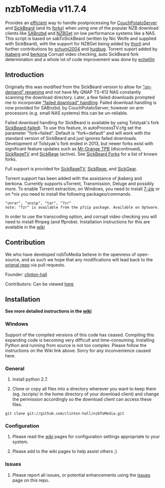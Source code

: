 nzbToMedia v11.7.4
==================

Provides an [efficient](https://github.com/clinton-hall/nzbToMedia/wiki/Efficient-on-demand-post-processing) way to handle postprocessing for [CouchPotatoServer](https://couchpota.to/ "CouchPotatoServer") and [SickBeard](http://sickbeard.com/ "SickBeard") (and its [forks](https://github.com/clinton-hall/nzbToMedia/wiki/Failed-Download-Handling-%28FDH%29#sick-beard-and-its-forks))
when using one of the popular NZB download clients like [SABnzbd](http://sabnzbd.org/ "SABnzbd") and [NZBGet](http://nzbget.sourceforge.net/ "NZBGet") on low performance systems like a NAS. 
This script is based on sabToSickBeard (written by Nic Wolfe and supplied with SickBeard), with the support for NZBGet being added by [thorli](https://github.com/thorli "thorli") and further contributions by [schumi2004](https://github.com/schumi2004 "schumi2004") and [hugbug](https://sourceforge.net/apps/phpbb/nzbget/memberlist.php?mode=viewprofile&u=67 "hugbug").
Torrent suport added by [jkaberg](https://github.com/jkaberg "jkaberg") and [berkona](https://github.com/berkona "berkona")
Corrupt video checking, auto SickBeard fork determination and a whole lot of code improvement was done by [echel0n](https://github.com/echel0n "echel0n")

Introduction
------------
Originally this was modified from the SickBeard version to allow for ["on-demand" renaming](https://github.com/clinton-hall/nzbToMedia/wiki/Efficient-on-demand-post-processing) and not have My QNAP TS-412 NAS constantly scanning the download directory. 
Later, a few failed downloads prompted me to incorporate ["failed download" handling](https://github.com/clinton-hall/nzbToMedia/wiki/Failed-Download-Handling-%28FDH%29).
Failed download handling is now provided for SABnzbd, by CouchPotatoServer; however on arm processors (e.g. small NAS systems) this can be un-reliable.

Failed download handling for SickBeard is available by using Tolstyak's fork [SickBeard-failed](https://github.com/hugepants/Sick-Beard)).
To use this feature, in autoProcessTV.cfg set the parameter "fork=failed". Default is "fork=default" and will work with the standard version of SickBeard and just ignores failed downloads.
Development of Tolstyak's fork ended in 2013, but newer forks exist with significant feature updates such as [Mr-Orange TPB](https://github.com/coach0742/Sick-Beard) (discontinued), [SickRageTV](https://github.com/SiCKRAGETV/SickRage) and [SickRage](https://github.com/SickRage/SickRage) (active). See [SickBeard Forks](https://github.com/clinton-hall/nzbToMedia/wiki/Failed-Download-Handling-%28FDH%29#sick-beard-and-its-forks "SickBeard Forks") for a list of known forks.

Full support is provided for [SickRageTV](https://github.com/SiCKRAGETV/SickRage), [SickRage](https://github.com/SickRage/SickRage), and [SickGear](https://github.com/SickGear/SickGear).

Torrent support has been added with the assistance of jkaberg and berkona. Currently supports uTorrent, Transmission, Deluge and possibly more.
To enable Torrent extraction, on Windows, you need to install [7-zip](http://www.7-zip.org/ "7-zip") or on *nix you need to install the following packages/commands.
	
	"unrar", "unzip", "tar", "7zr"
	note: "7zr" is available from the p7zip package. Available on Optware.

In order to use the transcoding option, and corrupt video checking you will need to install ffmpeg (and ffprobe).
Installation instructions for this are available in the [wiki](https://github.com/clinton-hall/nzbToMedia/wiki/Transcoder "wiki")
	
Contribution
------------
We who have developed nzbToMedia believe in the openness of open-source, and as such we hope that any modifications will lead back to the [orignal repo](https://github.com/clinton-hall/nzbToMedia "orignal repo") via pull requests.

Founder: [clinton-hall](https://github.com/clinton-hall "clinton-hall")

Contributors: Can be viewed [here](https://github.com/clinton-hall/nzbToMedia/contributors "here")


Installation
------------

**See more detailed instructions in the [wiki](https://github.com/clinton-hall/nzbToMedia/wiki "wiki")** 

### Windows

Support of the compiled versions of this code has ceased. Compiling this expanding code is becoming very difficult and time-consuming. Installing Python and running from source is not too complex. Please follow the instructions on the Wiki link above.
Sorry for any inconvenience caused here.


### General

1. Install python 2.7.

2. Clone or copy all files into a directory wherever you want to keep them (eg. /scripts/ in the home directory of your download client) 
   and change the permission accordingly so the download client can access these files.
	
  `git clone git://github.com/clinton-hall/nzbToMedia.git`

### Configuration

1. Please read the [wiki](https://github.com/clinton-hall/nzbToMedia/wiki "wiki") pages for configuration settings appropriate to your system.

2. Please add to the wiki pages to help assist others ;)

### Issues

1. Please report all issues, or potential enhancements using the [issues](https://github.com/clinton-hall/nzbToMedia/issues "issues") page on this repo.
